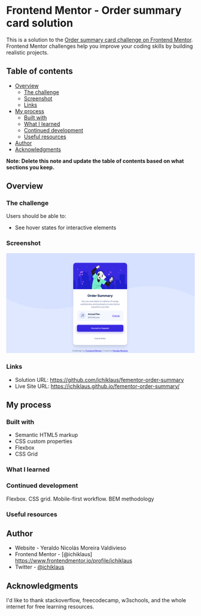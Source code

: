 # Frontend Mentor - Order summary card solution

This is a solution to the [Order summary card challenge on Frontend Mentor](https://www.frontendmentor.io/challenges/order-summary-component-QlPmajDUj). Frontend Mentor challenges help you improve your coding skills by building realistic projects. 

## Table of contents

- [Overview](#overview)
  - [The challenge](#the-challenge)
  - [Screenshot](#screenshot)
  - [Links](#links)
- [My process](#my-process)
  - [Built with](#built-with)
  - [What I learned](#what-i-learned)
  - [Continued development](#continued-development)
  - [Useful resources](#useful-resources)
- [Author](#author)
- [Acknowledgments](#acknowledgments)

**Note: Delete this note and update the table of contents based on what sections you keep.**

## Overview

### The challenge

Users should be able to:

- See hover states for interactive elements

### Screenshot

![](./screenshot.png)


### Links

- Solution URL: https://github.com/ichiklaus/fementor-order-summary
- Live Site URL: https://ichiklaus.github.io/fementor-order-summary/

## My process

### Built with

- Semantic HTML5 markup
- CSS custom properties
- Flexbox
- CSS Grid


### What I learned


### Continued development

Flexbox.
CSS grid.
Mobile-first workflow.
BEM methodology

### Useful resources



## Author

- Website - Yeraldo Nicolás Moreira Valdivieso
- Frontend Mentor - [@ichiklaus] https://www.frontendmentor.io/profile/ichiklaus
- Twitter - [@ichiklaus](https://www.twitter.com/ichiklaus)


## Acknowledgments

I'd like to thank stackoverflow, freecodecamp, w3schools, and the whole internet for free learning resources.